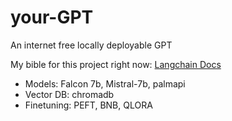 # your-GPT
An internet free locally deployable GPT

My bible for this project right now: [Langchain Docs](https://api.python.langchain.com/en/latest/api_reference.html#)
- Models: Falcon 7b, Mistral-7b, palmapi
- Vector DB: chromadb
- Finetuning: PEFT, BNB, QLORA
